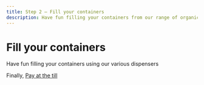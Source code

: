 ```yaml
---
title: Step 2 – Fill your containers
description: Have fun filling your containers from our range of organic, zero waste products using our various dispensers.
---
```

# Fill your containers

Have fun filling your containers using our various dispensers

<sub-pages path="/products" class="mb-8 p-8" />

Finally, [Pay at the till](/howto/pay.md)

